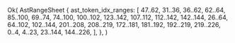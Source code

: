Ok(
    AstRangeSheet {
        ast_token_idx_ranges: [
            47..62,
            31..36,
            36..62,
            62..64,
            85..100,
            69..74,
            74..100,
            100..102,
            123..142,
            107..112,
            112..142,
            142..144,
            26..64,
            64..102,
            102..144,
            201..208,
            208..219,
            172..181,
            181..192,
            192..219,
            219..226,
            0..4,
            4..23,
            23..144,
            144..226,
        ],
    },
)